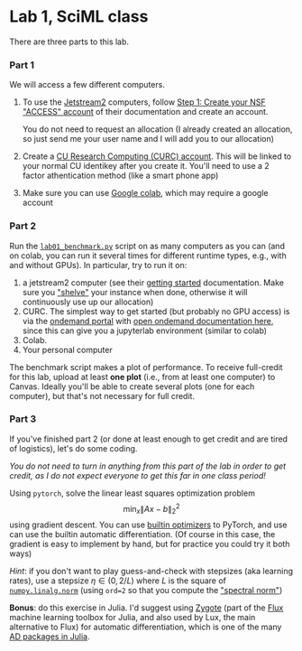 # Lab 1, SciML class

There are three parts to this lab.

### Part 1
We will access a few different computers.

1. To use the [Jetstream2](https://jetstream-cloud.org/index.html) computers, follow [Step 1: Create your NSF "ACCESS" account](https://jetstream-cloud.org/get-started/index.html) of their documentation and create an account.

   You do not need to request an allocation (I already created an allocation, so just send me your user name and I will add you to our allocation)

2. Create a [CU Research Computing (CURC) account](https://www.colorado.edu/rc/). This will be linked to your normal CU identikey after you create it. You'll need to use a 2 factor athentication method (like a smart phone app)

3. Make sure you can use [Google colab](https://colab.research.google.com/), which may require a google account

### Part 2
Run the [`lab01_benchmark.py`](lab01_benchmark.py) script on as many computers as you can (and on colab, you can run it several times for different runtime types, e.g., with and without GPUs). In particular, try to run it on:
1. a jetstream2 computer (see their [getting started](https://docs.jetstream-cloud.org/getting-started/overview/) documentation. Make sure you ["shelve"](https://docs.jetstream-cloud.org/getting-started/instance-management/) your instance when done, otherwise it will continuously use up our allocation)
2. CURC. The simplest way to get started (but probably no GPU access) is via the [ondemand portal](https://ondemand.rc.colorado.edu/) with [open ondemand documentation here](https://curc.readthedocs.io/en/latest/open_ondemand/index.html), since this can give you a jupyterlab environment (similar to colab)
3. Colab.
4. Your personal computer

The benchmark script makes a plot of performance. To receive full-credit for this lab, upload at least **one plot** (i.e., from at least one computer) to Canvas.  Ideally you'll be able to create several plots (one for each computer), but that's not necessary for full credit.

### Part 3
If you've finished part 2 (or done at least enough to get credit and are tired of logistics), let's do some coding.  

*You do not need to turn in anything from this part of the lab in order to get credit, as I do not expect everyone to get this far in one class period!*

Using `pytorch`, solve the linear least squares optimization problem $$\min_x \|Ax-b\|_2^2$$ using gradient descent. You can use [builtin optimizers](https://pytorch.org/docs/stable/optim.html) to PyTorch, and use can use the builtin automatic differentiation. (Of course in this case, the gradient is easy to implement by hand, but for practice you could try it both ways)

*Hint*: if you don't want to play guess-and-check with stepsizes (aka learning rates), use a stepsize $\eta \in (0, 2/L)$ where $L$ is the square of [`numpy.linalg.norm`](https://numpy.org/doc/stable/reference/generated/numpy.linalg.norm.html) (using `ord=2` so that you compute the ["spectral norm"](https://en.wikipedia.org/wiki/Matrix_norm#Spectral_norm_(p_=_2)))

**Bonus**: do this exercise in Julia. I'd suggest using [Zygote](https://fluxml.ai/Zygote.jl/stable/) (part of the [Flux](https://fluxml.ai/) machine learning toolbox for Julia, and also used by Lux, the main alternative to Flux) for automatic differentiation, which is one of the many [AD packages in Julia](https://juliadiff.org/).
